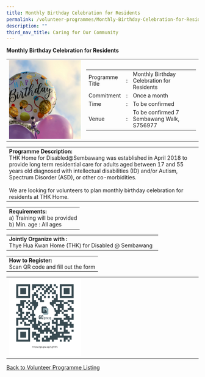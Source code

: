 ```yaml
---
title: Monthly Birthday Celebration for Residents
permalink: /volunteer-programmes/Monthly-Birthday-Celebration-for-Residents
description: ""
third_nav_title: Caring for Our Community
---
```

**Monthly Birthday Celebration for Residents**

<table border="0" width="100%">
	<tr>
		<td width="40%">
			<img src="/images/Birthday%20Celebration.png" style="width=200px;height=auto;"/>
		</td>
		<td width="60%">
			<table border="0" width="100%">
				<tr>
					<td width="20%">
						Programme Title
					</td>
					<td width="5%">
						:
					</td>
					<td  width="75%">
						Monthly Birthday Celebration for Residents
					</td>
				</tr>
				<tr>
					<td width="20%">
						Commitment
					</td>
					<td width="5%">
						:
					</td>
					<td  width="75%">
						Once a month
					</td>
				</tr>
				<tr>
					<td width="20%">
						Time
					</td>
					<td width="5%">
						:
					</td>
					<td  width="75%">
						   To be confirmed
					</td>
				</tr>
				<tr>
					<td width="20%">
						Venue
					</td>
					<td width="5%">
						:
					</td>
					<td  width="75%">
						   To be confirmed
7 Sembawang Walk, S756977
					</td>
				</tr>
			</table>
		</td>
	</tr>
</table>

<table border="0" width="100%">
	<tr>
		<td>
			<b>Programme Description:</b><br>
			THK Home for Disabled@Sembawang was established in April 2018 to provide long term residential care for adults aged between 17 and 55 years old  diagnosed with intellectual disabilities (ID) and/or Autism, Spectrum Disorder (ASD), or other  co-morbidities.<br>
<br>We are looking for volunteers to plan monthly birthday celebration for residents at THK Home.
		</td>
	</tr>
</table>

<table border="0" width="100%">
	<tr>
		<td>
			<b>Requirements:</b><br>
			a)    Training will be provided <br>
b) Min. age : All ages
		</td>
	</tr>
</table>

<table border="0" width="100%">
	<tr>
		<td>
			<b>Jointly Organize with :</b><br>Thye Hua Kwan Home (THK) for Disabled @ Sembawang
			&nbsp;
		</td>
	</tr>
</table>

<table border="0" width="100%">
	<tr>
		<td>
			<b>How to Register:</b><br>
			Scan QR code and fill out the form<br>
		</td>
	</tr>
</table>

<table border="0" width="100%">
	<tr>
		<td width="40%">
			<img src="/images/Virtual%20Monthly%20Birthday%20Celebrations-QR.png" style="width=200px;height=auto;"/>
		</td>
		<td>
			&nbsp;
		</td>
	</tr>
	</table>
	
<a href="/volunteer-programmes/Programmes">
	Back to Volunteer Programme Listing
	</a>